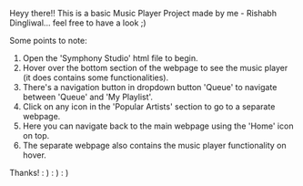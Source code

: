 Heyy there!!
This is a basic Music Player Project made by me - Rishabh Dingliwal... feel free to have a look ;)

Some points to note: 

1. Open the 'Symphony Studio' html file to begin.
2. Hover over the bottom section of the webpage to see the music player (it does contains some functionalities).
3. There's a navigation button in dropdown button 'Queue' to navigate between 'Queue' and 'My Playlist'.
4. Click on any icon in the 'Popular Artists' section to go to a separate webpage.
5. Here you can navigate back to the main webpage using the 'Home' icon on top.
6. The separate webpage also contains the music player functionality on hover.
 
Thanks!  : ) : ) : )
